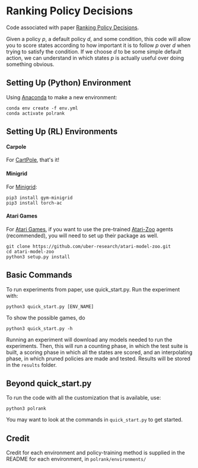 # Ranking Policy Decisions

Code associated with paper [Ranking Policy Decisions](https://arxiv.org/abs/2008.13607).

Given a policy _p_, a default policy _d_, and some condition, this code will allow you to score states 
according to how important it is to follow _p_ over _d_
when trying to satisfy the condition. 
If we choose _d_ to be some simple default action,
we can understand in which states _p_ is actually useful over doing something obvious.

## Setting Up (Python) Environment

Using [Anaconda](https://www.anaconda.com/) to make a new
environment:

```
conda env create -f env.yml
conda activate polrank
```

## Setting Up (RL) Environments

#### Carpole
For [CartPole](https://gym.openai.com/envs/CartPole-v0/), that's it!

#### Minigrid
For [Minigrid](https://github.com/maximecb/gym-minigrid):

```
pip3 install gym-minigrid
pip3 install torch-ac
```

#### Atari Games
For [Atari Games](https://gym.openai.com/envs/#atari), if you want to use the pre-trained [Atari-Zoo](https://github.com/uber-research/atari-model-zoo) agents (recommended),
you will need to set up their package as well.

```
git clone https://github.com/uber-research/atari-model-zoo.git
cd atari-model-zoo
python3 setup.py install
```

<!-- ```
pip3 install atari-py
pip3 install gym[atari]
```

or, on windows:

```
pip3 install -f https://github.com/Kojoley/atari-py/releases atari_py
pip3 install gym[atari]
``` -->


## Basic Commands

To run experiments from paper, use quick_start.py. Run the experiment with:
```
python3 quick_start.py [ENV_NAME]
```

To show the possible games, do
```
python3 quick_start.py -h
```

Running an experiment will download any models needed to run the experiments. Then, this will run a counting phase, in which the test suite is built, a scoring phase in which all the states are scored, and an interpolating phase, in which pruned policies are made and tested. Results will be stored in the ```results``` folder.

## Beyond quick_start.py

To run the code with all the customization that is available, use:
```
python3 polrank
```

You may want to look at the commands in ```quick_start.py``` to get started.

## Credit
Credit for each environment and policy-training method is supplied in the README for each environment, in ```polrank/environments/```
